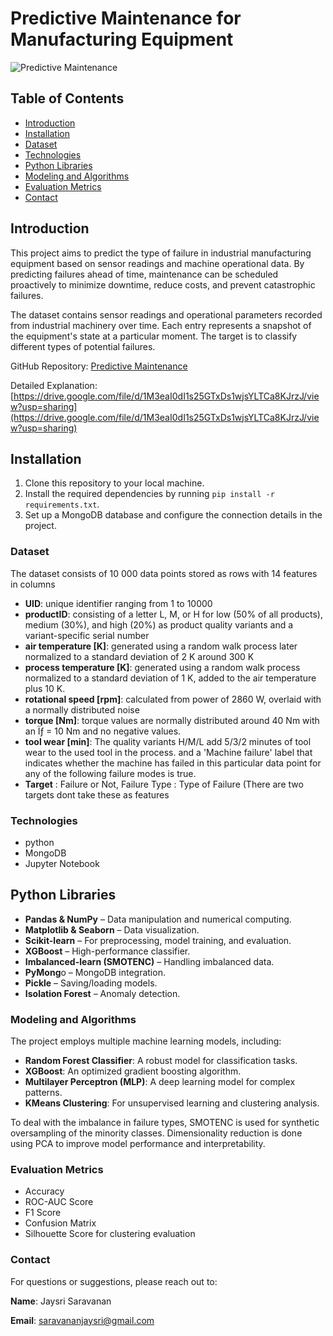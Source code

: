 # Predictive Maintenance for Manufacturing Equipment

![Predictive Maintenance](https://img.shields.io/badge/Predictive-Maintenance-blue)

## Table of Contents

- [Introduction](#introduction)
- [Installation](#installation)
- [Dataset](#dataset)
- [Technologies](#technologies)
- [Python Libraries](#python_libraries)
- [Modeling and Algorithms](#modeling-and-algorithms)
- [Evaluation Metrics](#evaluation-metrics)
- [Contact](#contact)

## Introduction

This project aims to predict the type of failure in industrial manufacturing equipment based on sensor readings and machine operational data. By predicting failures ahead of time, maintenance can be scheduled proactively to minimize downtime, reduce costs, and prevent catastrophic failures.

The dataset contains sensor readings and operational parameters recorded from industrial machinery over time. Each entry represents a snapshot of the equipment's state at a particular moment. The target is to classify different types of potential failures.

GitHub Repository: [Predictive Maintenance](https://github.com/jaysri125278/Predictive-Maintenance/tree/main)

Detailed Explanation: [https://drive.google.com/file/d/1M3eaI0dI1s25GTxDs1wjsYLTCa8KJrzJ/view?usp=sharing](https://drive.google.com/file/d/1M3eaI0dI1s25GTxDs1wjsYLTCa8KJrzJ/view?usp=sharing)

## Installation

1. Clone this repository to your local machine.
2. Install the required dependencies by running `pip install -r requirements.txt`.
3. Set up a MongoDB database and configure the connection details in the project.

### Dataset

The dataset consists of 10 000 data points stored as rows with 14 features in columns
- **UID**: unique identifier ranging from 1 to 10000
- **productID**: consisting of a letter L, M, or H for low (50% of all products), medium (30%), and high (20%) as product quality variants and a variant-specific serial number
- **air temperature [K]**: generated using a random walk process later normalized to a standard deviation of 2 K around 300 K
- **process temperature [K]**: generated using a random walk process normalized to a standard deviation of 1 K, added to the air temperature plus 10 K.
- **rotational speed [rpm]**: calculated from power of 2860 W, overlaid with a normally distributed noise
- **torque [Nm]**: torque values are normally distributed around 40 Nm with an Ïƒ = 10 Nm and no negative values.
- **tool wear [min]**: The quality variants H/M/L add 5/3/2 minutes of tool wear to the used tool in the process. and a 'Machine failure' label that indicates whether the machine has failed in this particular data point for any of the following failure modes is true.
- **Target** : Failure or Not, Failure Type : Type of Failure (There are two targets dont take these as features

### Technologies
- python
- MongoDB
- Jupyter Notebook

## Python Libraries
- **Pandas & NumPy** – Data manipulation and numerical computing.
- **Matplotlib & Seaborn** – Data visualization.
- **Scikit-learn** – For preprocessing, model training, and evaluation.
- **XGBoost** – High-performance classifier.
- **Imbalanced-learn (SMOTENC)** – Handling imbalanced data.
- **PyMong**o – MongoDB integration.
- **Pickle** – Saving/loading models.
- **Isolation Forest** – Anomaly detection.

### Modeling and Algorithms
The project employs multiple machine learning models, including:

- **Random Forest Classifier**: A robust model for classification tasks.
- **XGBoost**: An optimized gradient boosting algorithm.
- **Multilayer Perceptron (MLP)**: A deep learning model for complex patterns.
- **KMeans Clustering**: For unsupervised learning and clustering analysis.

To deal with the imbalance in failure types, SMOTENC is used for synthetic oversampling of the minority classes. Dimensionality reduction is done using PCA to improve model performance and interpretability.

### Evaluation Metrics
- Accuracy
- ROC-AUC Score
- F1 Score
- Confusion Matrix
- Silhouette Score for clustering evaluation

### Contact
For questions or suggestions, please reach out to:

**Name**: Jaysri Saravanan

**Email**: saravananjaysri@gmail.com




